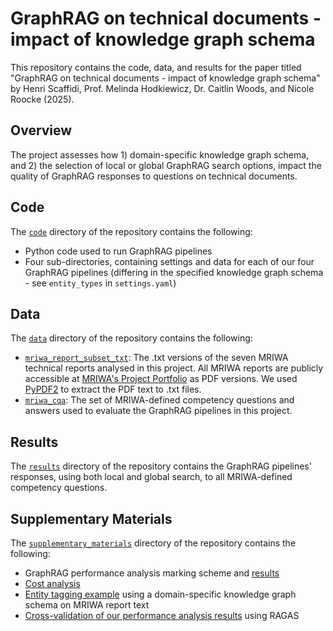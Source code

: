 # GraphRAG on technical documents - impact of knowledge graph schema

This repository contains the code, data, and results for the paper titled "GraphRAG on technical documents - impact of knowledge graph schema" by Henri Scaffidi, Prof. Melinda Hodkiewicz, Dr. Caitlin Woods, and Nicole Roocke (2025). 

## Overview

The project assesses how 1) domain-specific knowledge graph schema, and 2) the selection of local or global GraphRAG search options, impact the quality of GraphRAG responses to questions on technical documents.

## Code

The [`code`](https://github.com/nlp-tlp/KGschema_eval_4GraphRAG/tree/main/code) directory of the repository contains the following:
- Python code used to run GraphRAG pipelines
- Four sub-directories, containing settings and data for each of our four GraphRAG pipelines (differing in the specified knowledge graph schema - see `entity_types` in `settings.yaml`)

## Data

The [`data`](https://github.com/nlp-tlp/KGschema_eval_4GraphRAG/tree/main/data) directory of the repository contains the following:
- [`mriwa_report_subset_txt`](https://github.com/nlp-tlp/KGschema_eval_4GraphRAG/tree/main/data/mriwa_report_subset_txt): The .txt versions of the seven MRIWA technical reports analysed in this project. All MRIWA reports are publicly accessible at [MRIWA's Project Portfolio](https://www.mriwa.wa.gov.au/research-projects/project-portfolio/) as PDF versions. We used [PyPDF2](https://pypi.org/project/PyPDF2/) to extract the PDF text to .txt files.
- [`mriwa_cqa`](https://github.com/nlp-tlp/KGschema_eval_4GraphRAG/tree/main/data/mriwa_cqa): The set of MRIWA-defined competency questions and answers used to evaluate the GraphRAG pipelines in this project.

## Results

The [`results`](https://github.com/nlp-tlp/KGschema_eval_4GraphRAG/tree/main/results) directory of the repository contains the GraphRAG pipelines' responses, using both local and global search, to all MRIWA-defined competency questions.

## Supplementary Materials

The [`supplementary_materials`](https://github.com/nlp-tlp/KGschema_eval_4GraphRAG/tree/main/supplementary_materials) directory of the repository contains the following:
- GraphRAG performance analysis marking scheme and [results](https://github.com/nlp-tlp/KGschema_eval_4GraphRAG/blob/main/supplementary_materials/performance_analysis.pdf)
- [Cost analysis](https://github.com/nlp-tlp/KGschema_eval_4GraphRAG/blob/main/supplementary_materials/cost_analysis.md)
- [Entity tagging example](https://github.com/nlp-tlp/KGschema_eval_4GraphRAG/blob/main/supplementary_materials/entity_tagging_example.png) using a domain-specific knowledge graph schema on MRIWA report text
- [Cross-validation of our performance analysis results](https://github.com/nlp-tlp/KGschema_eval_4GraphRAG/blob/main/supplementary_materials/ragas_analysis.md) using RAGAS